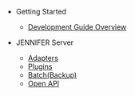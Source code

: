 <!-- docs/_sidebar.md -->
- Getting Started
    - [Development Guide Overview](/)

- JENNIFER Server
    - [Adapters](/adapter_guide.md)
    - [Plugins](/plugin_guide.md)
    - [Batch(Backup)](/batch_guide.md)
    - [Open API](/openapi.html)